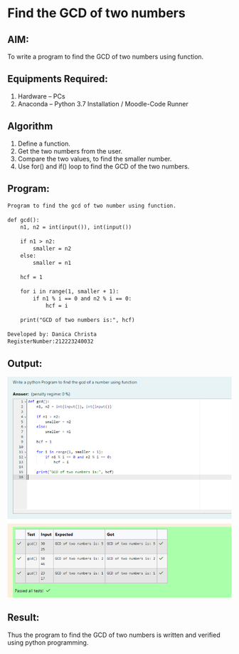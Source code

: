 # Find the GCD of two numbers

## AIM:
To write a program to find the GCD of two numbers using function.

## Equipments Required:
1. Hardware – PCs
2. Anaconda – Python 3.7 Installation / Moodle-Code Runner

## Algorithm
1. Define a function.
2. Get the two numbers from the user.
3. Compare the two values, to find the smaller number.
4. Use for() and if() loop to find the GCD of the two numbers.

## Program:
```
Program to find the gcd of two number using function.

def gcd():
    n1, n2 = int(input()), int(input())

    if n1 > n2:
        smaller = n2
    else:
        smaller = n1

    hcf = 1

    for i in range(1, smaller + 1):
        if n1 % i == 0 and n2 % i == 0:
            hcf = i

    print("GCD of two numbers is:", hcf)

Developed by: Danica Christa
RegisterNumber:212223240032
```

## Output:

![alt text](<Screenshot 2024-03-23 033135.png>)

## Result:
Thus the program to find the GCD of two numbers is written and verified using python programming.
